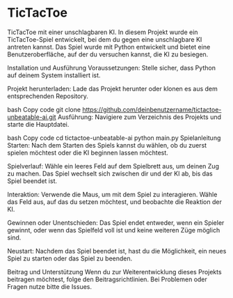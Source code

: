 # TicTacToe
TicTacToe mit einer unschlagbaren KI.
In diesem Projekt wurde ein TicTacToe-Spiel entwickelt, bei dem du gegen eine unschlagbare KI antreten kannst. Das Spiel wurde mit Python entwickelt und bietet eine Benutzeroberfläche, auf der du versuchen kannst, die KI zu besiegen.

Installation und Ausführung
Voraussetzungen: Stelle sicher, dass Python auf deinem System installiert ist.

Projekt herunterladen: Lade das Projekt herunter oder klonen es aus dem entsprechenden Repository.

bash
Copy code
git clone https://github.com/deinbenutzername/tictactoe-unbeatable-ai.git
Ausführung: Navigiere zum Verzeichnis des Projekts und starte die Hauptdatei.

bash
Copy code
cd tictactoe-unbeatable-ai
python main.py
Spielanleitung
Starten: Nach dem Starten des Spiels kannst du wählen, ob du zuerst spielen möchtest oder die KI beginnen lassen möchtest.

Spielverlauf: Wähle ein leeres Feld auf dem Spielbrett aus, um deinen Zug zu machen. Das Spiel wechselt sich zwischen dir und der KI ab, bis das Spiel beendet ist.

Interaktion: Verwende die Maus, um mit dem Spiel zu interagieren. Wähle das Feld aus, auf das du setzen möchtest, und beobachte die Reaktion der KI.

Gewinnen oder Unentschieden: Das Spiel endet entweder, wenn ein Spieler gewinnt, oder wenn das Spielfeld voll ist und keine weiteren Züge möglich sind.

Neustart: Nachdem das Spiel beendet ist, hast du die Möglichkeit, ein neues Spiel zu starten oder das Spiel zu beenden.

Beitrag und Unterstützung
Wenn du zur Weiterentwicklung dieses Projekts beitragen möchtest, folge den Beitragsrichtlinien. Bei Problemen oder Fragen nutze bitte die Issues.
